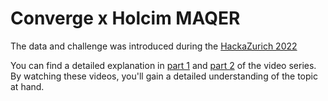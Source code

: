 # Converge x Holcim MAQER

The data and challenge was introduced during the [HackaZurich 2022](https://youtu.be/OLuhw9yUaaI?t=1900)

You can find a detailed explanation in [part 1](https://youtu.be/Qzz1a2HnJBU) and [part 2](https://youtu.be/_BSQU5CQvIg) of the video series. By watching these videos, you'll gain a detailed understanding of the topic at hand.
